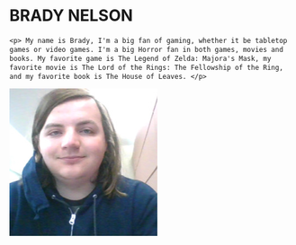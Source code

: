 # BRADY NELSON

    <p> My name is Brady, I'm a big fan of gaming, whether it be tabletop games or video games. I'm a big Horror fan in both games, movies and books. My favorite game is The Legend of Zelda: Majora's Mask, my favorite movie is The Lord of the Rings: The Fellowship of the Ring, and my favorite book is The House of Leaves. </p>

![Here is a picture of me](https://github.com/KnoxxsGold/my2Nelson/blob/main/profile.jpg)

